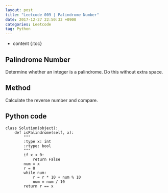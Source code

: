 ```yaml
---
layout: post
title: "Leetcode 009 | Palindrome Number"
date: 2017-12-27 22:50:33 +0900
categories: Leetcode
tag: Python
---
```


* content
{:toc}



Palindrome Number
-----------
Determine whether an integer is a palindrome. Do this without extra space.


Method
------------
Calculate the reverse number and compare.





Python code
---------

```
class Solution(object):
    def isPalindrome(self, x):
        """
        :type x: int
        :rtype: bool
        """
        if x < 0:
            return False
        num = x
        r = 0
        while num:
            r = r * 10 + num % 10
            num = num / 10
        return r == x
    
```